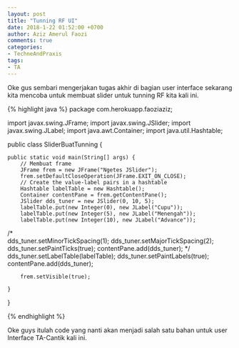 ```yaml
---
layout: post
title: "Tunning RF UI"
date: 2018-1-22 01:52:00 +0700
author: Aziz Amerul Faozi
comments: true
categories: 
- TechneAndPraxis
tags:
- TA
---
```

Oke gus sembari mengerjakan tugas akhir di bagian user interface sekarang kita mencoba untuk membuat slider untuk tunning RF kita kali ini.

{% highlight java %}
package com.herokuapp.faoziaziz;

import javax.swing.JFrame;
import javax.swing.JSlider;
import javax.swing.JLabel;
import java.awt.Container;
import java.util.Hashtable;

public class SliderBuatTunning {

	public static void main(String[] args) {
		// Membuat frame
		JFrame frem = new JFrame("Ngetes JSlider");
		frem.setDefaultCloseOperation(JFrame.EXIT_ON_CLOSE);
		// Create the value-label pairs in a hashtable
		Hashtable labelTable = new Hashtable();
		Container contentPane = frem.getContentPane();
		JSlider dds_tuner = new JSlider(0, 10, 5);
		labelTable.put(new Integer(0), new JLabel("Cupu"));
		labelTable.put(new Integer(5), new JLabel("Menengah"));
		labelTable.put(new Integer(10), new JLabel("Advance"));
/*		
		dds_tuner.setMinorTickSpacing(1);
		dds_tuner.setMajorTickSpacing(2);
		dds_tuner.setPaintTicks(true);
		contentPane.add(dds_tuner);
*/
		dds_tuner.setLabelTable(labelTable);
		dds_tuner.setPaintLabels(true);
		contentPane.add(dds_tuner);
		
		frem.setVisible(true);

	}

}

{% endhighlight %}

Oke guys itulah code yang nanti akan menjadi salah satu bahan untuk user Interface TA-Cantik kali ini.
